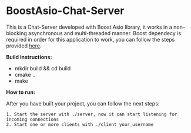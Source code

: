 # BoostAsio-Chat-Server
This is a Chat-Server developed with Boost.Asio library, it works in a non-blocking asynchronous and multi-threaded manner.
Boost dependecy is required in order for this application to work, you can follow the steps provided [here](https://www.boost.org/doc/libs/1_83_0/more/getting_started/unix-variants.html).

**Build instructions:**

  - mkdir build && cd build
  - cmake ..
  - make

  **How to run:**
  
  After you have built your project, you can follow the next steps:

    1. Start the server with ./server, now it can start listening for incoming connections
    2. Start one or more clients with ./client your_username
   
